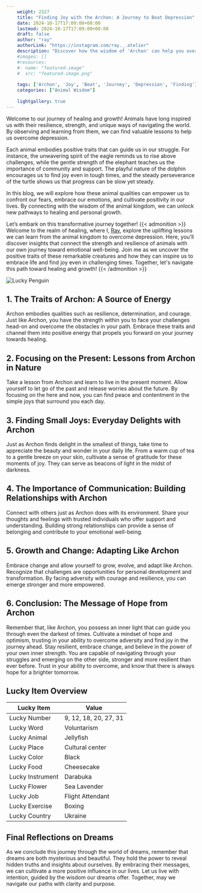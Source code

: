 ```yaml
---
    weight: 2327
    title: "Finding Joy with the Archon: A Journey to Beat Depression"  # Assuming 'title' column exists
    date: 2024-10-17T17:09:00+08:00
    lastmod: 2024-10-17T17:09:00+08:00
    draft: false
    author: "ray"
    authorLink: "https://instagram.com/ray._.atelier"
    description: "Discover how the wisdom of 'Archon' can help you overcome depression and find joy in your life journey."
    #images: []
    #resources:
    #- name: "featured-image"
    #  src: "featured-image.png"
    
    tags: ['Archon', 'Joy', 'Beat', 'Journey', 'Depression', 'Finding']
    categories: ["Animal Wisdom"]
    
    lightgallery: true
---
```

    
Welcome to our journey of healing and growth! Animals have long inspired us with their resilience, strength, and unique ways of navigating the world. By observing and learning from them, we can find valuable lessons to help us overcome depression.

Each animal embodies positive traits that can guide us in our struggle. For instance, the unwavering spirit of the eagle reminds us to rise above challenges, while the gentle strength of the elephant teaches us the importance of community and support. The playful nature of the dolphin encourages us to find joy even in tough times, and the steady perseverance of the turtle shows us that progress can be slow yet steady.

In this blog, we will explore how these animal qualities can empower us to confront our fears, embrace our emotions, and cultivate positivity in our lives. By connecting with the wisdom of the animal kingdom, we can unlock new pathways to healing and personal growth.

Let’s embark on this transformative journey together!
{{< admonition >}}
Welcome to the realm of healing, where I, [Ray](https://instagram.com/ray._.atelier), explore the uplifting lessons we can learn from the animal kingdom to overcome depression. Here, you’ll discover insights that connect the strength and resilience of animals with our own journey toward emotional well-being. Join me as we uncover the positive traits of these remarkable creatures and how they can inspire us to embrace life and find joy even in challenging times. Together, let's navigate this path toward healing and growth!
{{< /admonition >}}

![Lucky Penguin](https://cdn.pixabay.com/photo/2024/09/07/02/34/penguins-9028827_1280.jpg "Lucky Penguin")

## 1. The Traits of Archon: A Source of Energy
Archon embodies qualities such as resilience, determination, and courage. Just like Archon, you have the strength within you to face your challenges head-on and overcome the obstacles in your path. Embrace these traits and channel them into positive energy that propels you forward on your journey towards healing.

## 2. Focusing on the Present: Lessons from Archon in Nature
Take a lesson from Archon and learn to live in the present moment. Allow yourself to let go of the past and release worries about the future. By focusing on the here and now, you can find peace and contentment in the simple joys that surround you each day.

## 3. Finding Small Joys: Everyday Delights with Archon
Just as Archon finds delight in the smallest of things, take time to appreciate the beauty and wonder in your daily life. From a warm cup of tea to a gentle breeze on your skin, cultivate a sense of gratitude for these moments of joy. They can serve as beacons of light in the midst of darkness.

## 4. The Importance of Communication: Building Relationships with Archon
Connect with others just as Archon does with its environment. Share your thoughts and feelings with trusted individuals who offer support and understanding. Building strong relationships can provide a sense of belonging and contribute to your emotional well-being.

## 5. Growth and Change: Adapting Like Archon
Embrace change and allow yourself to grow, evolve, and adapt like Archon. Recognize that challenges are opportunities for personal development and transformation. By facing adversity with courage and resilience, you can emerge stronger and more empowered.

## 6. Conclusion: The Message of Hope from Archon
Remember that, like Archon, you possess an inner light that can guide you through even the darkest of times. Cultivate a mindset of hope and optimism, trusting in your ability to overcome adversity and find joy in the journey ahead. Stay resilient, embrace change, and believe in the power of your own inner strength. You are capable of navigating through your struggles and emerging on the other side, stronger and more resilient than ever before. Trust in your ability to overcome, and know that there is always hope for a brighter tomorrow.


## Lucky Item Overview
| Lucky Item          | Value              |
|---------------|--------------------|
| Lucky Number        | 9, 12, 18, 20, 27, 31  |
| Lucky Word          | Voluntarism |
| Lucky Animal        | Jellyfish |
| Lucky Place         | Cultural center     |
| Lucky Color         | Black     |
| Lucky Food          | Cheesecake      |
| Lucky Instrument    | Darabuka |
| Lucky Flower        | Sea Lavender    |
| Lucky Job           | Flight Attendant       |
| Lucky Exercise      | Boxing  |
| Lucky Country       | Ukraine    |


##  Final Reflections on Dreams

As we conclude this journey through the world of dreams, remember that dreams are both mysterious and beautiful. They hold the power to reveal hidden truths and insights about ourselves. By embracing their messages, we can cultivate a more positive influence in our lives. Let us live with intention, guided by the wisdom our dreams offer. Together, may we navigate our paths with clarity and purpose.
